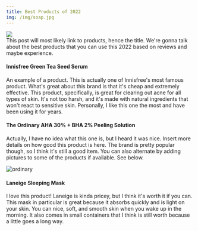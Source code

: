 ```yaml
---
title: Best Products of 2022
img: /img/soap.jpg
---
```

<img src="/img/soap.jpg" class="preview-pic">

<article>
This post will most likely link to products, hence the title. We're gonna talk about the best products that you can use this 2022 based on reviews and maybe experience.

#### Innisfree Green Tea Seed Serum

An example of a product. This is actually one of Innisfree's most famous product. What's great about this brand is that it's cheap and extremely effective. This product, specifically, is great for clearing out acne for all types of skin. It's not too harsh, and it's made with natural ingredients that won't react to sensitive skin. Personally, I like this one the most and have been using it for years.

#### The Ordinary AHA 30% + BHA 2% Peeling Solution

Actually, I have no idea what this one is, but I heard it was nice. Insert more details on how good this product is here. The brand is pretty popular though, so I think it's still a good item. You can also alternate by adding pictures to some of the products if available. See below.

![ordinary](/img/ordinary.jpg)

#### Laneige Sleeping Mask
I love this product! Laneige is kinda pricey, but I think it's worth it if you can. This mask in particular is great because it absorbs quickly and is light on your skin. You can nice, soft, and smooth skin when you wake up in the morning. It also comes in small containers that I think is still worth because a little goes a long way.
</article>
